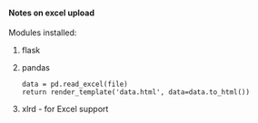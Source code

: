 #### Notes on excel upload 
Modules installed:
  1. flask
  2. pandas
        ```
        data = pd.read_excel(file)
        return render_template('data.html', data=data.to_html())
        ```

  3. xlrd - for Excel support
